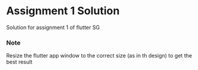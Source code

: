 # Assignment 1 Solution

Solution for assignment 1 of flutter SG

### Note

Resize the flutter app window to the correct size (as in th design) to get the best result

